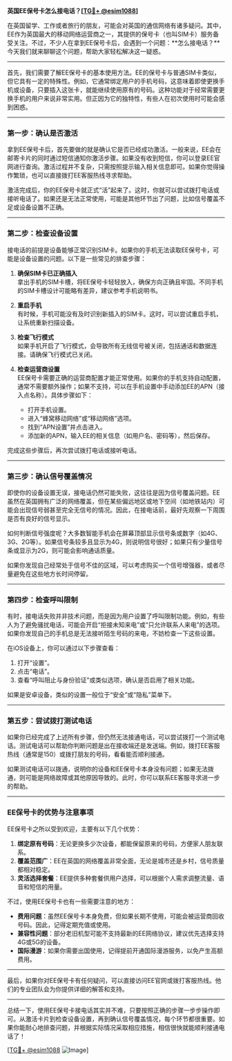 **英国EE保号卡怎么接电话？[[TG💪+ @esim1088](https://t.me/s/esim1088)]**

在英国留学、工作或者旅行的朋友，可能会对英国的通信网络有诸多疑问。其中，EE作为英国最大的移动网络运营商之一，其提供的保号卡（也叫SIM卡）服务备受关注。不过，不少人在拿到EE保号卡后，会遇到一个问题：**怎么接电话？**今天我们就来聊聊这个问题，帮助大家轻松解决这一疑惑。

---

首先，我们需要了解EE保号卡的基本使用方法。EE的保号卡与普通SIM卡类似，但它具有一定的特殊性。例如，它通常绑定用户的手机号码，这意味着即使更换手机或设备，只要插入这张卡，就能继续使用原有的号码。这种功能对于经常需要更换手机的用户来说非常实用。但正因为它的独特性，有些人在初次使用时可能会感到困惑。

---

### **第一步：确认是否激活**
拿到EE保号卡后，首先要做的就是确认它是否已经成功激活。一般来说，EE会在邮寄卡片的同时通过短信通知你激活步骤。如果没有收到短信，你可以登录EE官网进行查询。激活过程并不复杂，只需按照提示输入相关信息即可。如果你觉得操作繁琐，也可以直接拨打EE客服热线寻求帮助。

激活完成后，你的EE保号卡就正式“活”起来了。这时，你就可以尝试拨打电话或接听电话了。如果还是无法正常使用，可能是其他环节出了问题，比如信号覆盖不足或设备设置不正确。

---

### **第二步：检查设备设置**
接电话的前提是设备能够正常识别SIM卡。如果你的手机无法读取EE保号卡，可能是设备设置的问题。以下是一些常见的排查步骤：

1. **确保SIM卡已正确插入**  
   拿出手机的SIM卡槽，将EE保号卡轻轻放入，确保方向正确且牢固。不同手机的SIM卡槽设计可能略有差异，建议参考手机说明书。

2. **重启手机**  
   有时候，手机可能没有及时识别新插入的SIM卡。这时，可以尝试重启手机，让系统重新扫描设备。

3. **检查飞行模式**  
   如果手机开启了飞行模式，会导致所有无线信号被关闭，包括通话和数据连接。请确保飞行模式已关闭。

4. **检查运营商设置**  
   EE保号卡需要正确的运营商配置才能正常使用。如果你的手机支持自动配置，通常不需要额外操作；如果不支持，可以在手机设置中手动添加EE的APN（接入点名称）。具体步骤如下：
   - 打开手机设置。
   - 进入“蜂窝移动网络”或“移动网络”选项。
   - 找到“APN设置”并点击进入。
   - 添加新的APN，输入EE的相关信息（如用户名、密码等），然后保存。

完成这些步骤后，再次尝试拨打电话或接听电话。

---

### **第三步：确认信号覆盖情况**
即使你的设备设置无误，接电话仍然可能失败，这往往是因为信号覆盖问题。EE虽然在英国拥有广泛的网络覆盖，但在某些偏远地区或地下空间（如地铁站内）可能会出现信号弱甚至完全无信号的情况。因此，在接电话前，最好先观察一下周围是否有良好的信号显示。

如何判断信号强度呢？大多数智能手机会在屏幕顶部显示信号条或数字（如4G、3G、2G等）。如果信号条较多且显示为4G，则说明信号很好；如果只有少量信号条或显示为2G，则可能会影响通话质量。

如果你发现自己经常处于信号不佳的区域，可以考虑购买一个信号增强器，或者尽量避免在这些地方长时间停留。

---

### **第四步：检查呼叫限制**
有时，接电话失败并非技术问题，而是因为用户设置了呼叫限制功能。例如，有些人为了避免骚扰电话，可能会开启“拒接未知来电”或“只允许联系人来电”的选项。如果你发现自己的手机总是无法接听陌生号码的来电，不妨检查一下这些设置。

在iOS设备上，你可以通过以下步骤查看：
1. 打开“设置”。
2. 点击“电话”。
3. 查看“呼叫阻止与身份验证”或类似选项，确认是否启用了相关功能。

如果是安卓设备，类似的设置一般位于“安全”或“隐私”菜单下。

---

### **第五步：尝试拨打测试电话**
如果你已经完成了上述所有步骤，但仍然无法接通电话，可以尝试拨打一个测试电话。测试电话可以帮助你判断问题是出在接收端还是发送端。例如，拨打EE客服热线（通常是150）或拨打朋友的号码，看看能否顺利接通。

如果测试电话可以拨通，说明你的设备和EE保号卡本身没有问题；如果无法拨通，则可能是网络故障或其他原因导致的。此时，你可以联系EE客服寻求进一步的帮助。

---

### **EE保号卡的优势与注意事项**
EE保号卡之所以受到欢迎，主要有以下几个优势：
1. **绑定原有号码**：无论更换多少次设备，都能保留原来的号码，方便家人朋友联系。
2. **覆盖范围广**：EE在英国的网络覆盖非常全面，无论是城市还是乡村，信号质量都相对稳定。
3. **灵活选择套餐**：EE提供多种套餐供用户选择，可以根据个人需求调整流量、语音和短信的用量。

不过，使用EE保号卡也有一些需要注意的地方：
- **费用问题**：虽然EE保号卡本身免费，但如果长期不使用，可能会被运营商回收号码。因此，记得定期充值或使用。
- **兼容性问题**：部分老旧机型可能不支持最新的EE网络协议，建议优先选择支持4G或5G的设备。
- **国际漫游**：如果你需要出国使用，记得提前开通国际漫游服务，以免产生高额费用。

---

最后，如果你对EE保号卡有任何疑问，可以直接访问EE官网或拨打客服热线。他们的专业团队会为你提供详细的解答和支持。

---

总结一下，使用EE保号卡接电话其实并不难，只要按照正确的步骤一步步操作即可。从激活卡片到检查设备设置，再到确认信号覆盖情况，每个环节都很重要。如果你能耐心地排查问题，并根据实际情况采取相应措施，相信很快就能顺利接通电话了！

[[TG💪+ @esim1088](https://t.me/s/esim1088) ![Image](https://i.postimg.cc/4NQfJmqS/Snipaste-2025-05-13-00-14-12.png)]